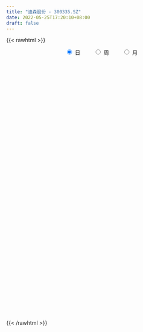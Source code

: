 ```yaml
---
title: "迪森股份 - 300335.SZ"
date: 2022-05-25T17:20:10+08:00
draft: false
---
```

{{< rawhtml >}}
    <div style="text-align: center">
        <label style="padding: 1rem;"><input style="margin-right: .5rem" type="radio" name="period" value="D" checked onclick="period_change(this)">日</label>
        <label style="padding: 1rem;"><input style="margin-right: .5rem" type="radio" name="period" value="W" onclick="period_change(this)">周</label>
        <label style="padding: 1rem;"><input style="margin-right: .5rem" type="radio" name="period" value="M" onclick="period_change(this)">月</label>
    </div>
    <div id="chart" style="height: 700px;"></div> 
    <script type="text/javascript">
        const D_v = [118406.15,82761.25,74969.27,72228.75,56785.59,80989.0,60492.0,68702.37,47210.5,51840.09,43186.0,43112.52,102088.38,103723.0,248245.45,157699.3,96000.0,84408.09,82779.01,65231.61,90161.91,108174.92,87350.0,93944.74,88320.32,65657.23,152221.45,88676.0,145534.4,126128.46,107548.0,75755.0,58205.25,72406.39,49410.0,93877.0,72105.0,73015.27,99575.51,212496.34,167375.42,115829.67,97955.6,96380.0,77016.72,77219.25,135636.47,101455.22,112079.23,95110.91,312556.57,204442.09,190698.55,140630.0,178148.0,162010.78,137155.42,110030.52,116407.0,94449.0,114071.47,157111.25,167218.66,135425.66,116303.75,112294.0,176361.0,202270.5,193655.01,132990.0,128547.0,277843.5,189332.55,129676.51,168519.0,152377.0,166434.0,245492.06,140298.28,326174.28,225207.51,162323.0,139620.0,353359.03,303605.0,162633.0,168571.06,257715.06,196788.8,193538.5,264432.02,374290.5,234501.29,217103.97,798331.55,918216.11,788243.99,608619.9300000001,555487.97,659654.4300000001,491414.54,349672.62,333394.87,257421.72,240024.34,202870.97,283684.5,319347.7,188457.79,224659.51,202205.51,209971.02,198198.37,142820.44,169635.64,131551.66,135474.0,191461.0,193985.06,145249.56,127375.79,128817.0,108349.6,142986.51,264445.26,158482.0,165706.0,133433.01,130280.42,94654.0,114904.0,145257.0,176235.0,104268.91,113412.14,211030.67,159046.0,142487.42,154896.0,114778.31,89049.85,80736.45,86776.0,78063.0,77495.0,169407.0,116178.0,314808.25,173364.0,128511.0,216188.9,142170.0,136465.0,243033.95,160809.55,99286.75,84920.0,105245.0,155925.5,128684.0,89214.33,149590.0,65608.75,126778.33,67975.0,72083.0,108253.0,60539.8,93999.84,67286.18,97633.0,46462.39,42363.91,64488.0,173841.0,79327.39,71015.0,67154.11,68220.25,48150.0,54290.0,153773.0,97723.11,77991.19,62459.09,84920.69,61694.0,62953.58,66390.11,62610.27,189064.08,118595.58,69307.73,79082.0,87099.0,101829.0,88922.2,87423.18,76019.0,105877.0,66914.0,66801.0,73059.4,89058.0,78347.0,59198.0,81090.0,61435.0,49819.0,69495.51,49220.76,41696.0,47938.25,45147.0,40559.0,47038.0,54344.0,73409.25,52089.0,45544.0,46009.0,48653.72,48418.0,38644.5,40417.0,32098.0,48025.0,34355.65,45100.0,34516.97,55951.0,51496.0,79261.0,56488.95,72836.1,48717.0,30665.0,51861.29,55616.45,62635.0,57714.97,41738.0,45837.0,26811.0,30902.0,35511.25,27278.25,27114.0,43324.0,31301.0]
const D_histogram = [0.0,-0.0105299145,-0.0115952332,-0.0085095286,-0.0097737506,-0.0019142779,0.0038277303,0.0029805723,0.0017552567,0.0009721831,-0.0013519616,-0.0008029149,0.0089547984,0.0127970727,0.0300531017,0.0312011895,0.025842403,0.0234046862,0.0172371846,0.0134831862,0.014598868,0.0186750113,0.0198832358,0.0121653062,0.0119930284,0.0120646791,0.0199160851,0.0194231819,0.028998036,0.0226171376,0.0173674338,0.0034897054,-0.0035891824,-0.0213436605,-0.0294937868,-0.0215569766,-0.0128385871,-0.0059726194,0.0000241502,0.0160107106,0.0233442587,0.0299220364,0.0298695058,0.021128665,0.011819449,0.0000623455,0.0071706139,0.0110362989,0.0139181491,0.0064279076,0.0183417057,0.0104805793,-0.0240649436,-0.0281594056,-0.0122507364,0.0070931746,0.0154346661,0.0240657203,0.0221601358,0.0207197198,0.0195991469,0.0276275903,0.0434593333,0.0472986386,0.0484176635,0.0361754751,0.0218616313,0.0292860246,0.0166943909,-0.0046299933,-0.0066869485,0.0098373839,0.007125151,-0.0004983051,-0.0146283108,-0.0314242599,-0.0304319546,-0.0520963354,-0.0516073525,-0.0313974903,-0.0170456053,-0.0058025329,0.0035540174,0.0310130219,0.0178922081,0.0099780871,-0.0095966897,0.0015821203,-0.0023762968,-0.0034841557,0.0125769163,0.0251268189,0.0156155337,-0.0110893301,0.0492190643,0.0746381912,0.1060428984,0.1093169695,0.0785840991,0.0790224266,0.0266812109,-0.0254257201,-0.075234501,-0.0978459536,-0.1128513102,-0.1245982031,-0.1161722089,-0.1399515291,-0.1415076824,-0.1478759838,-0.1387206242,-0.1519079333,-0.1582781891,-0.1475556045,-0.1499578808,-0.1339536078,-0.1056697762,-0.080503847,-0.0482170875,-0.0264514677,-0.0117228194,0.0042315766,0.0143646573,0.0292195904,0.0512941849,0.0651326471,0.0659150326,0.0685337009,0.0649898954,0.0569830411,0.0522122808,0.05342999,0.0556628374,0.0487153876,0.045201543,0.0534936432,0.0558653397,0.058103645,0.0415014553,0.0355641378,0.027607069,0.0168237298,0.0041576982,-0.0052048106,-0.0062504846,0.0062820307,0.015804796,0.0356694197,0.0360045967,0.0418684085,0.0495182909,0.0424575267,0.0219825454,0.0292227376,0.0227556375,0.0111751067,0.0039911199,-0.0007078751,0.0046949135,-0.0017335654,-0.0050258847,-0.0208465387,-0.027688436,-0.0265663214,-0.0217271449,-0.023696816,-0.036158644,-0.0359539477,-0.0436933194,-0.0399521667,-0.0520946608,-0.0555685075,-0.0615965534,-0.0745127206,-0.0947283721,-0.1137763196,-0.1072219931,-0.0898252784,-0.0637872928,-0.0405726391,-0.0253574855,-0.0152578956,-0.0094974799,-0.0099279816,-0.0033446321,0.0053828467,0.0137080934,0.0264189752,0.0309413224,0.0389581371,0.045465285,0.0518578163,0.0487907337,0.0513313055,0.0564982942,0.0648263671,0.0605115365,0.0528278879,0.0331042874,0.0240235398,0.0175675631,0.0136933115,-0.0037071193,-0.0356848316,-0.0450473421,-0.0460233782,-0.0332905765,-0.0195768823,-0.0078371884,0.001429512,0.0054662709,0.0091918147,0.0093151626,0.0052384967,0.0051128758,0.0093731554,0.0078414418,0.0180580812,0.0152781537,0.0089303728,-0.0018939691,-0.0009125001,0.0029520157,0.0045851969,0.0008946963,-0.0001975721,0.0074163328,0.0098602356,0.0018931512,-0.0032515325,-0.0293244453,-0.0594230255,-0.0654426727,-0.0814324599,-0.0681859869,-0.0524700243,-0.0435686199,-0.0252658873,-0.0096305772,-0.0002938946,0.011626099,0.0238757211,0.035635385,0.0406466816,0.0461783029,0.052279004,0.0538301934,0.0574312444,0.0473193757,0.0475418677]
const D_fast = [0.0,-0.0131623932,-0.0171265201,-0.0161681976,-0.0198758573,-0.0124949541,-0.0057960133,-0.0058980283,-0.0066845297,-0.0072245575,-0.0098866926,-0.0095383746,0.0024580383,0.0094995808,0.0342688852,0.0432172703,0.0443190847,0.0477325394,0.0458743339,0.0454911321,0.0502565309,0.059001427,0.0651804604,0.0605038574,0.0633298368,0.0664176572,0.0792480845,0.0836109767,0.1004353399,0.0997087259,0.0988008805,0.0857955785,0.0778193951,0.0547290019,0.0392054288,0.0417529949,0.0472617376,0.0526345504,0.0586373576,0.0786265957,0.0917962084,0.1058544952,0.1132693411,0.1098106665,0.1034563128,0.0917147956,0.1006157176,0.1072404773,0.1136018648,0.1077186001,0.1242178247,0.118976843,0.0784150843,0.0672807709,0.080126756,0.1012439607,0.1134441187,0.1280916029,0.1317260524,0.1354655663,0.1392447802,0.1541801212,0.1808766975,0.1965406625,0.2097641032,0.2065657836,0.1977173476,0.212463247,0.204045211,0.1815633285,0.1778346363,0.1968183145,0.1958873694,0.188139337,0.1703522536,0.1457002395,0.1390845563,0.1043960915,0.0919832363,0.104343726,0.1144342096,0.1242266489,0.1344717035,0.1696839634,0.1610362016,0.1556166025,0.1336426533,0.1452169933,0.140664502,0.1386856042,0.1578909053,0.1767225126,0.1711151108,0.1416379145,0.214251075,0.2583297497,0.3162451815,0.3468484949,0.3357616494,0.3559555835,0.3102846705,0.2518213094,0.1832039033,0.1361309623,0.0929127782,0.0500163345,0.0293992765,-0.0293679259,-0.0663009999,-0.1096382972,-0.1351630937,-0.1863273861,-0.2322671892,-0.2584335057,-0.2983252522,-0.3158093812,-0.3139429936,-0.3089030262,-0.2886705386,-0.2735177857,-0.2617198422,-0.2447075521,-0.2309833071,-0.2088234763,-0.1739253357,-0.1438037117,-0.1265425679,-0.1067904745,-0.0940868062,-0.0878479001,-0.0795655903,-0.0649903835,-0.0488418268,-0.0436104297,-0.0358238886,-0.0141583776,0.0021796539,0.0189438705,0.0127170445,0.0156707615,0.0146154599,0.0080380532,-0.0035885539,-0.0142522653,-0.0168605605,-0.0027575375,0.0107164269,0.0394984055,0.0488347316,0.0651656455,0.0851951006,0.0887487181,0.0737693732,0.0883152498,0.087537059,0.0787503049,0.0725640981,0.0676881343,0.0742646512,0.067402781,0.0628539906,0.0418217019,0.0280576956,0.0225382298,0.02194562,0.0140517449,-0.007449744,-0.0162335346,-0.0348962362,-0.0411431251,-0.0663092845,-0.083675258,-0.1051024423,-0.1366467896,-0.1805445342,-0.2280365616,-0.2482877334,-0.2533473382,-0.2432561758,-0.2301846819,-0.2213088996,-0.2150237836,-0.211637738,-0.2145502351,-0.2088030435,-0.1987298531,-0.186977583,-0.1676619574,-0.1554042797,-0.1376479307,-0.1197744615,-0.1004174761,-0.0912868753,-0.0759134772,-0.0566219148,-0.0320872502,-0.0212741966,-0.0157508732,-0.027198402,-0.0302732646,-0.0323373505,-0.0327882743,-0.0511154849,-0.0920144051,-0.1126387511,-0.1251206318,-0.1207104742,-0.1118910005,-0.1021106038,-0.0924865254,-0.0870831987,-0.0810597012,-0.0786075627,-0.0813746045,-0.0802220063,-0.073618438,-0.0731897911,-0.0584586314,-0.0574190204,-0.0615342082,-0.0728320423,-0.0720786983,-0.0674761786,-0.0646966982,-0.0681635246,-0.0693051861,-0.059837198,-0.0549282364,-0.062422033,-0.0683795997,-0.1017836238,-0.1467379604,-0.1691182758,-0.2054661779,-0.2092662018,-0.2066677452,-0.2086584958,-0.196672235,-0.1834445692,-0.1741813602,-0.1593548419,-0.1411362895,-0.1204677794,-0.1052948124,-0.0882186153,-0.0690481633,-0.0540394255,-0.0360805634,-0.0343625882,-0.0222546293]
const D_slow = [0.0,-0.0026324786,-0.0055312869,-0.0076586691,-0.0101021067,-0.0105806762,-0.0096237436,-0.0088786005,-0.0084397864,-0.0081967406,-0.008534731,-0.0087354597,-0.0064967601,-0.0032974919,0.0042157835,0.0120160809,0.0184766816,0.0243278532,0.0286371493,0.0320079459,0.0356576629,0.0403264157,0.0452972247,0.0483385512,0.0513368083,0.0543529781,0.0593319994,0.0641877949,0.0714373039,0.0770915883,0.0814334467,0.0823058731,0.0814085775,0.0760726623,0.0686992156,0.0633099715,0.0601003247,0.0586071699,0.0586132074,0.0626158851,0.0684519497,0.0759324588,0.0833998353,0.0886820015,0.0916368638,0.0916524502,0.0934451036,0.0962041784,0.0996837156,0.1012906925,0.105876119,0.1084962638,0.1024800279,0.0954401765,0.0923774924,0.094150786,0.0980094526,0.1040258826,0.1095659166,0.1147458465,0.1196456333,0.1265525308,0.1374173642,0.1492420238,0.1613464397,0.1703903085,0.1758557163,0.1831772225,0.1873508202,0.1861933218,0.1845215847,0.1869809307,0.1887622184,0.1886376422,0.1849805644,0.1771244995,0.1695165108,0.156492427,0.1435905888,0.1357412163,0.1314798149,0.1300291817,0.1309176861,0.1386709416,0.1431439936,0.1456385153,0.1432393429,0.143634873,0.1430407988,0.1421697599,0.145313989,0.1515956937,0.1554995771,0.1527272446,0.1650320107,0.1836915585,0.2102022831,0.2375315254,0.2571775502,0.2769331569,0.2836034596,0.2772470296,0.2584384043,0.2339769159,0.2057640884,0.1746145376,0.1455714854,0.1105836031,0.0752066825,0.0382376866,0.0035575305,-0.0344194528,-0.0739890001,-0.1108779012,-0.1483673714,-0.1818557734,-0.2082732174,-0.2283991792,-0.240453451,-0.247066318,-0.2499970228,-0.2489391287,-0.2453479644,-0.2380430667,-0.2252195205,-0.2089363588,-0.1924576006,-0.1753241754,-0.1590767015,-0.1448309413,-0.1317778711,-0.1184203735,-0.1045046642,-0.0923258173,-0.0810254316,-0.0676520208,-0.0536856858,-0.0391597746,-0.0287844108,-0.0198933763,-0.012991609,-0.0087856766,-0.0077462521,-0.0090474547,-0.0106100759,-0.0090395682,-0.0050883692,0.0038289858,0.0128301349,0.023297237,0.0356768098,0.0462911914,0.0517868278,0.0590925122,0.0647814216,0.0675751982,0.0685729782,0.0683960094,0.0695697378,0.0691363464,0.0678798753,0.0626682406,0.0557461316,0.0491045512,0.043672765,0.037748561,0.0287089,0.0197204131,0.0087970832,-0.0011909585,-0.0142146237,-0.0281067506,-0.0435058889,-0.062134069,-0.0858161621,-0.114260242,-0.1410657403,-0.1635220598,-0.179468883,-0.1896120428,-0.1959514142,-0.1997658881,-0.202140258,-0.2046222534,-0.2054584115,-0.2041126998,-0.2006856764,-0.1940809326,-0.186345602,-0.1766060678,-0.1652397465,-0.1522752924,-0.140077609,-0.1272447826,-0.1131202091,-0.0969136173,-0.0817857332,-0.0685787612,-0.0603026893,-0.0542968044,-0.0499049136,-0.0464815858,-0.0474083656,-0.0563295735,-0.067591409,-0.0790972536,-0.0874198977,-0.0923141182,-0.0942734154,-0.0939160374,-0.0925494696,-0.090251516,-0.0879227253,-0.0866131011,-0.0853348822,-0.0829915933,-0.0810312329,-0.0765167126,-0.0726971741,-0.0704645809,-0.0709380732,-0.0711661982,-0.0704281943,-0.0692818951,-0.069058221,-0.069107614,-0.0672535308,-0.0647884719,-0.0643151841,-0.0651280673,-0.0724591786,-0.0873149349,-0.1036756031,-0.1240337181,-0.1410802148,-0.1541977209,-0.1650898759,-0.1714063477,-0.173813992,-0.1738874656,-0.1709809409,-0.1650120106,-0.1561031644,-0.145941494,-0.1343969182,-0.1213271672,-0.1078696189,-0.0935118078,-0.0816819639,-0.069796497]
const D_data = [['2021-05-14', 4.6193, 4.7455, 4.6096, 4.7746],['2021-05-17', 4.7164, 4.5805, 4.5708, 4.7261],['2021-05-18', 4.5611, 4.6582, 4.4641, 4.7067],['2021-05-19', 4.6096, 4.7067, 4.5999, 4.7358],['2021-05-20', 4.7067, 4.6485, 4.6096, 4.7067],['2021-05-21', 4.6582, 4.7746, 4.6193, 4.7843],['2021-05-24', 4.7455, 4.7843, 4.7261, 4.8328],['2021-05-25', 4.7746, 4.7164, 4.6193, 4.7746],['2021-05-26', 4.697, 4.7067, 4.6873, 4.7649],['2021-05-27', 4.7067, 4.7067, 4.697, 4.7746],['2021-05-28', 4.7358, 4.6776, 4.6485, 4.7455],['2021-05-31', 4.697, 4.7067, 4.6388, 4.7261],['2021-06-01', 4.7067, 4.8523, 4.6873, 4.9008],['2021-06-02', 4.8911, 4.8231, 4.8037, 4.9493],['2021-06-03', 4.8037, 5.0658, 4.8037, 5.3472],['2021-06-04', 4.9881, 4.9396, 4.9008, 5.124],['2021-06-07', 4.9687, 4.8717, 4.8523, 4.9784],['2021-06-08', 4.9, 4.91, 4.82, 4.93],['2021-06-09', 4.9, 4.86, 4.84, 4.94],['2021-06-10', 4.86, 4.88, 4.83, 4.9],['2021-06-11', 4.89, 4.95, 4.85, 4.99],['2021-06-15', 4.91, 5.02, 4.88, 5.05],['2021-06-16', 4.99, 5.02, 4.92, 5.06],['2021-06-17', 5.0, 4.91, 4.86, 5.04],['2021-06-18', 4.88, 5.0, 4.83, 5.03],['2021-06-21', 4.96, 5.02, 4.96, 5.04],['2021-06-22', 5.02, 5.16, 4.96, 5.2],['2021-06-23', 5.16, 5.1, 5.08, 5.2],['2021-06-24', 5.16, 5.28, 5.09, 5.28],['2021-06-25', 5.23, 5.12, 5.08, 5.25],['2021-06-28', 5.1, 5.13, 5.04, 5.26],['2021-06-29', 5.12, 4.99, 4.99, 5.13],['2021-06-30', 4.97, 5.03, 4.94, 5.03],['2021-07-01', 5.02, 4.83, 4.81, 5.05],['2021-07-02', 4.82, 4.87, 4.8, 4.91],['2021-07-05', 4.89, 5.06, 4.86, 5.07],['2021-07-06', 5.04, 5.11, 5.02, 5.16],['2021-07-07', 5.1, 5.13, 5.07, 5.15],['2021-07-08', 5.14, 5.16, 5.07, 5.2],['2021-07-09', 5.16, 5.36, 5.11, 5.41],['2021-07-12', 5.38, 5.34, 5.28, 5.4],['2021-07-13', 5.39, 5.4, 5.25, 5.43],['2021-07-14', 5.41, 5.37, 5.33, 5.47],['2021-07-15', 5.31, 5.27, 5.23, 5.39],['2021-07-16', 5.3, 5.24, 5.23, 5.35],['2021-07-19', 5.25, 5.17, 5.12, 5.26],['2021-07-20', 5.18, 5.41, 5.1, 5.43],['2021-07-21', 5.4, 5.42, 5.34, 5.45],['2021-07-22', 5.42, 5.45, 5.34, 5.55],['2021-07-23', 5.45, 5.33, 5.31, 5.51],['2021-07-26', 5.28, 5.61, 5.25, 5.8],['2021-07-27', 5.56, 5.4, 5.39, 5.7],['2021-07-28', 5.4, 4.96, 4.93, 5.41],['2021-07-29', 4.96, 5.23, 4.96, 5.25],['2021-07-30', 5.26, 5.51, 5.19, 5.58],['2021-08-02', 5.52, 5.66, 5.45, 5.7],['2021-08-03', 5.6, 5.62, 5.57, 5.76],['2021-08-04', 5.61, 5.7, 5.61, 5.77],['2021-08-05', 5.73, 5.62, 5.53, 5.73],['2021-08-06', 5.6, 5.65, 5.55, 5.75],['2021-08-09', 5.71, 5.68, 5.61, 5.85],['2021-08-10', 5.66, 5.85, 5.58, 5.93],['2021-08-11', 5.87, 6.06, 5.82, 6.08],['2021-08-12', 6.04, 6.02, 5.99, 6.14],['2021-08-13', 6.0, 6.06, 5.93, 6.11],['2021-08-16', 6.07, 5.92, 5.87, 6.1],['2021-08-17', 6.0, 5.87, 5.81, 6.2],['2021-08-18', 5.85, 6.17, 5.85, 6.28],['2021-08-19', 6.23, 5.95, 5.87, 6.32],['2021-08-20', 5.94, 5.78, 5.66, 5.94],['2021-08-23', 5.79, 5.98, 5.79, 6.03],['2021-08-24', 6.09, 6.28, 6.02, 6.62],['2021-08-25', 6.3, 6.11, 6.06, 6.32],['2021-08-26', 6.19, 6.05, 6.02, 6.21],['2021-08-27', 6.09, 5.93, 5.88, 6.23],['2021-08-30', 5.95, 5.82, 5.78, 6.19],['2021-08-31', 5.83, 6.0, 5.82, 6.04],['2021-09-01', 6.0, 5.65, 5.57, 6.14],['2021-09-02', 5.73, 5.85, 5.61, 5.85],['2021-09-03', 5.87, 6.14, 5.87, 6.46],['2021-09-06', 6.25, 6.16, 5.98, 6.34],['2021-09-07', 6.16, 6.2, 6.08, 6.25],['2021-09-08', 6.12, 6.25, 6.1, 6.28],['2021-09-09', 6.34, 6.61, 6.22, 6.67],['2021-09-10', 6.47, 6.18, 6.13, 6.53],['2021-09-13', 6.33, 6.22, 6.12, 6.35],['2021-09-14', 6.27, 6.02, 5.98, 6.29],['2021-09-15', 6.06, 6.4, 6.01, 6.41],['2021-09-16', 6.37, 6.25, 6.23, 6.54],['2021-09-17', 6.25, 6.29, 6.11, 6.44],['2021-09-22', 6.19, 6.57, 6.16, 6.57],['2021-09-23', 6.59, 6.64, 6.35, 6.79],['2021-09-24', 6.57, 6.41, 6.35, 6.6],['2021-09-27', 6.38, 6.12, 5.9, 6.63],['2021-09-28', 6.27, 7.34, 6.12, 7.34],['2021-09-29', 7.0, 7.21, 6.85, 7.58],['2021-09-30', 7.3, 7.54, 7.08, 7.74],['2021-10-08', 7.59, 7.4, 7.17, 7.94],['2021-10-11', 7.16, 7.01, 6.6, 7.22],['2021-10-12', 6.77, 7.42, 6.71, 7.71],['2021-10-13', 7.21, 6.7, 6.68, 7.27],['2021-10-14', 6.7, 6.46, 6.21, 6.7],['2021-10-15', 6.4, 6.21, 6.11, 6.45],['2021-10-18', 6.16, 6.32, 6.11, 6.38],['2021-10-19', 6.29, 6.26, 6.14, 6.34],['2021-10-20', 6.2, 6.16, 6.03, 6.26],['2021-10-21', 6.18, 6.33, 6.06, 6.4],['2021-10-22', 6.3, 5.8, 5.79, 6.3],['2021-10-25', 5.9, 5.91, 5.72, 6.05],['2021-10-26', 5.91, 5.72, 5.67, 5.98],['2021-10-27', 5.69, 5.81, 5.55, 5.84],['2021-10-28', 5.72, 5.4, 5.35, 5.72],['2021-10-29', 5.27, 5.3, 5.1, 5.38],['2021-11-01', 5.26, 5.39, 5.18, 5.43],['2021-11-02', 5.36, 5.11, 5.05, 5.39],['2021-11-03', 5.11, 5.24, 5.1, 5.25],['2021-11-04', 5.24, 5.39, 5.21, 5.4],['2021-11-05', 5.39, 5.39, 5.21, 5.48],['2021-11-08', 5.4, 5.55, 5.33, 5.59],['2021-11-09', 5.6, 5.5, 5.46, 5.62],['2021-11-10', 5.45, 5.46, 5.36, 5.48],['2021-11-11', 5.51, 5.52, 5.43, 5.58],['2021-11-12', 5.52, 5.49, 5.4, 5.52],['2021-11-15', 5.48, 5.6, 5.45, 5.6],['2021-11-16', 5.6, 5.79, 5.55, 5.88],['2021-11-17', 5.75, 5.8, 5.7, 5.87],['2021-11-18', 5.8, 5.7, 5.67, 5.9],['2021-11-19', 5.66, 5.76, 5.57, 5.8],['2021-11-22', 5.77, 5.71, 5.63, 5.84],['2021-11-23', 5.68, 5.65, 5.63, 5.72],['2021-11-24', 5.67, 5.68, 5.58, 5.73],['2021-11-25', 5.67, 5.77, 5.64, 5.82],['2021-11-26', 5.75, 5.82, 5.63, 5.9],['2021-11-29', 5.71, 5.72, 5.62, 5.76],['2021-11-30', 5.73, 5.76, 5.71, 5.87],['2021-12-01', 5.78, 5.95, 5.75, 6.0],['2021-12-02', 5.97, 5.94, 5.85, 6.0],['2021-12-03', 5.9, 5.99, 5.86, 6.03],['2021-12-06', 6.03, 5.75, 5.74, 6.03],['2021-12-07', 5.76, 5.85, 5.61, 5.86],['2021-12-08', 5.85, 5.81, 5.77, 5.87],['2021-12-09', 5.78, 5.74, 5.72, 5.82],['2021-12-10', 5.72, 5.66, 5.64, 5.77],['2021-12-13', 5.67, 5.64, 5.61, 5.72],['2021-12-14', 5.61, 5.71, 5.58, 5.72],['2021-12-15', 5.71, 5.91, 5.67, 5.94],['2021-12-16', 5.91, 5.94, 5.85, 5.95],['2021-12-17', 5.97, 6.17, 5.87, 6.33],['2021-12-20', 6.13, 6.01, 5.98, 6.18],['2021-12-21', 6.03, 6.13, 6.0, 6.15],['2021-12-22', 6.19, 6.23, 6.11, 6.31],['2021-12-23', 6.19, 6.09, 6.07, 6.21],['2021-12-24', 6.14, 5.88, 5.88, 6.14],['2021-12-27', 5.88, 6.22, 5.88, 6.29],['2021-12-28', 6.21, 6.08, 6.02, 6.22],['2021-12-29', 6.04, 5.99, 5.92, 6.08],['2021-12-30', 6.02, 6.01, 5.97, 6.08],['2021-12-31', 6.03, 6.02, 6.01, 6.16],['2022-01-04', 6.03, 6.16, 5.96, 6.18],['2022-01-05', 6.18, 6.02, 5.94, 6.19],['2022-01-06', 6.0, 6.04, 5.95, 6.12],['2022-01-07', 6.05, 5.83, 5.82, 6.09],['2022-01-10', 5.81, 5.87, 5.74, 5.9],['2022-01-11', 5.93, 5.94, 5.88, 6.17],['2022-01-12', 6.02, 5.99, 5.92, 6.07],['2022-01-13', 6.0, 5.9, 5.9, 6.01],['2022-01-14', 5.9, 5.71, 5.71, 5.92],['2022-01-17', 5.73, 5.81, 5.7, 5.82],['2022-01-18', 5.83, 5.66, 5.62, 5.86],['2022-01-19', 5.63, 5.76, 5.63, 5.76],['2022-01-20', 5.79, 5.5, 5.49, 5.8],['2022-01-21', 5.53, 5.52, 5.46, 5.58],['2022-01-24', 5.53, 5.41, 5.41, 5.54],['2022-01-25', 5.44, 5.21, 5.2, 5.5],['2022-01-26', 4.86, 4.95, 4.81, 5.01],['2022-01-27', 4.94, 4.76, 4.76, 4.94],['2022-01-28', 4.83, 4.94, 4.8, 5.03],['2022-02-07', 5.05, 5.04, 4.96, 5.13],['2022-02-08', 5.04, 5.18, 5.03, 5.21],['2022-02-09', 5.2, 5.21, 5.13, 5.23],['2022-02-10', 5.2, 5.16, 5.13, 5.23],['2022-02-11', 5.15, 5.12, 5.05, 5.32],['2022-02-14', 5.06, 5.07, 5.0, 5.15],['2022-02-15', 5.05, 4.97, 4.93, 5.09],['2022-02-16', 5.0, 5.04, 4.98, 5.09],['2022-02-17', 5.06, 5.08, 5.03, 5.19],['2022-02-18', 5.06, 5.1, 4.99, 5.12],['2022-02-21', 5.11, 5.2, 5.07, 5.22],['2022-02-22', 5.23, 5.14, 5.13, 5.27],['2022-02-23', 5.17, 5.22, 5.14, 5.27],['2022-02-24', 5.23, 5.25, 5.16, 5.39],['2022-02-25', 5.28, 5.3, 5.19, 5.35],['2022-02-28', 5.31, 5.21, 5.17, 5.33],['2022-03-01', 5.2, 5.3, 5.18, 5.36],['2022-03-02', 5.35, 5.38, 5.32, 5.42],['2022-03-03', 5.39, 5.49, 5.36, 5.52],['2022-03-04', 5.43, 5.38, 5.35, 5.47],['2022-03-07', 5.37, 5.34, 5.31, 5.47],['2022-03-08', 5.38, 5.14, 5.14, 5.38],['2022-03-09', 5.24, 5.21, 4.98, 5.4],['2022-03-10', 5.25, 5.21, 5.17, 5.32],['2022-03-11', 5.15, 5.22, 5.04, 5.24],['2022-03-14', 5.25, 4.99, 4.97, 5.25],['2022-03-15', 4.98, 4.65, 4.65, 5.01],['2022-03-16', 4.74, 4.78, 4.57, 4.83],['2022-03-17', 4.81, 4.81, 4.78, 4.91],['2022-03-18', 4.81, 4.97, 4.77, 5.02],['2022-03-21', 4.97, 5.02, 4.91, 5.02],['2022-03-22', 4.99, 5.04, 4.95, 5.07],['2022-03-23', 5.12, 5.05, 5.02, 5.18],['2022-03-24', 5.02, 5.01, 4.99, 5.11],['2022-03-25', 5.01, 5.02, 4.98, 5.07],['2022-03-28', 4.98, 4.98, 4.91, 5.09],['2022-03-29', 5.0, 4.91, 4.89, 5.07],['2022-03-30', 4.89, 4.94, 4.89, 4.98],['2022-03-31', 4.91, 5.0, 4.9, 5.03],['2022-04-01', 4.97, 4.93, 4.9, 5.04],['2022-04-06', 4.94, 5.1, 4.89, 5.12],['2022-04-07', 5.13, 4.96, 4.95, 5.13],['2022-04-08', 4.98, 4.89, 4.79, 5.04],['2022-04-11', 4.96, 4.78, 4.73, 4.96],['2022-04-12', 4.8, 4.89, 4.7, 4.89],['2022-04-13', 4.85, 4.93, 4.81, 5.0],['2022-04-14', 4.97, 4.91, 4.87, 4.97],['2022-04-15', 4.94, 4.83, 4.8, 4.95],['2022-04-18', 4.78, 4.84, 4.7, 4.86],['2022-04-19', 4.82, 4.96, 4.79, 4.98],['2022-04-20', 4.95, 4.92, 4.88, 5.01],['2022-04-21', 4.92, 4.77, 4.73, 4.92],['2022-04-22', 4.77, 4.76, 4.68, 4.83],['2022-04-25', 4.65, 4.39, 4.37, 4.71],['2022-04-26', 4.48, 4.14, 4.14, 4.48],['2022-04-27', 4.05, 4.28, 3.93, 4.38],['2022-04-28', 4.2, 4.02, 3.96, 4.25],['2022-04-29', 4.07, 4.3, 4.06, 4.36],['2022-05-05', 4.34, 4.34, 4.22, 4.44],['2022-05-06', 4.28, 4.26, 4.21, 4.3],['2022-05-09', 4.24, 4.4, 4.24, 4.43],['2022-05-10', 4.39, 4.42, 4.34, 4.45],['2022-05-11', 4.38, 4.38, 4.37, 4.48],['2022-05-12', 4.38, 4.45, 4.36, 4.58],['2022-05-13', 4.46, 4.51, 4.43, 4.52],['2022-05-16', 4.52, 4.57, 4.48, 4.6],['2022-05-17', 4.57, 4.54, 4.51, 4.62],['2022-05-18', 4.49, 4.59, 4.49, 4.63],['2022-05-19', 4.54, 4.65, 4.51, 4.66],['2022-05-20', 4.68, 4.64, 4.62, 4.7],['2022-05-23', 4.7, 4.71, 4.64, 4.72],['2022-05-24', 4.71, 4.55, 4.54, 4.75],['2022-05-25', 4.56, 4.68, 4.51, 4.71]]
const W_v = [163470.23,171031.62,161535.8,207755.88,341354.86,275751.5,239559.56,405871.61,259473.34,378645.1,307888.55,149540.46,465212.38,518118.1,357213.66,397016.86,443829.51,357385.83,390637.52,253657.62,617520.23,584983.4300000001,350293.14,366624.05,278266.99,309328.67,291827.97,256882.34,484643.3799999999,283001.73,146182.87,88041.06,385985.4,271039.48,266010.97,314909.63,362510.05,192128.9,176737.44,246174.89,326472.0,181019.45,279151.74,320744.0599999999,487970.27,285216.07,196694.68,190231.89,222186.95,218518.76,308483.61,325698.52,582508.73,424410.96,317871.7,297458.67,304692.82,326877.84,262454.33,410225.66,305060.35,594256.97,329013.39,836959.26,642999.47,436596.67,430206.71,396989.47,675190.2,593130.89,633948.49,577934.66,600323.85,379472.86,335293.88,113509.0,289590.45,263166.85,193569.11,339525.08,313340.11,470003.39,776673.96,1162131.78,776573.65,961833.79,467923.21,930433.1300000001,1048047.22,792348.8,427877.05,122295.0,329704.92,246540.49,214609.83,193912.44,154164.74,193981.33,348908.95,368432.48,625718.26,300336.48,198777.54,136532.13,129820.0,154481.91,92084.13,182636.88,167013.11,223509.25,146499.39,182286.76,175286.2,29381.0,95838.58,578251.72,174450.1,180158.26,130404.66,103354.5,76871.51,95234.59,112662.51,105785.5,618429.79,293538.81,209093.36,306582.04,252206.41,130352.21,280141.58,278252.91,300655.81,428132.82,380677.41,393172.45,254075.11,238874.85,172061.65,261730.21,141985.17,122291.9,114038.8,61162.66,84391.1,90532.81,118925.22,128418.82,97552.4,169831.93,71498.39,197525.05,315197.89,278655.71,225660.02,192978.34,278778.68,276666.78,311075.35,1039012.33,1193668.3200000001,2037239.4399999999,1218637.25,670616.0600000001,232986.5,103492.4,2392888.5300000003,3796204.7100000004,2261005.3199999998,1409636.7199999997,1374779.9500000002,1670978.9199999999,1474655.8599999999,1027393.74,767318.67,876470.12,1365616.73,1204978.02,867579.9099999999,579068.6,472402.9,404679.77,358795.88,197620.73,172055.91,583523.1799999999,1179088.4099999999,1150624.78,1007870.1799999999,1286081.29,836210.02,385191.12,352617.99,322764.3,268074.06,109746.64,355893.65,367733.86,271430.96,654868.6499999999,418580.62,377789.98,578217.5399999999,363324.64,551069.12,554557.41,521501.08,1026475.21,620052.72,690130.79,817570.51,893918.5600000001,1030775.6200000001,1184114.54,979246.4199999999,873223.8100000001,2721895.6200000001,608619.9300000001,2389624.4300000002,1303349.23,1023492.2000000001,770942.74,703777.0099999999,865052.78,661330.4199999999,730245.14,526236.6100000001,755951.25,796698.9,693295.25,523413.83,440698.08,365921.21,431035.3,391587.36,384788.08,499613.62,426239.93,403034.18,380752.4,271666.27,235026.25,171042.25,222142.22,194095.62,316033.05,79382.0,269565.71,166339.5,101739.0]
const W_histogram = [0.0,-0.0661150997,-0.0838165015,-0.0407363291,-0.0077119395,0.0230396539,0.065080261,0.1463314995,0.156734678,0.1770249806,0.1548967241,0.1242382099,0.1861387537,0.2667421801,0.2651262828,0.2574443463,0.3458168359,0.2728039878,0.0857488004,-0.0068031912,-0.2042762587,-0.3095180764,-0.3363569913,-0.3693742531,-0.3703401738,-0.405518117,-0.4455737704,-0.4165780655,-0.4403121603,-0.4850716649,-0.4855167476,-0.4375155178,-0.3330670557,-0.1893330293,-0.1309848021,-0.158232744,-0.1039691443,-0.0529602903,-0.0289702362,-0.0604718537,-0.1261204814,-0.121476662,-0.1227617502,-0.072800641,-0.0408889916,-0.0792740498,-0.0987532714,-0.0941087768,-0.1706738382,-0.1951193729,-0.2275206077,-0.1919110587,-0.2247544851,-0.2095049541,-0.2462286904,-0.2399451876,-0.2401391426,-0.2177341251,-0.1974972303,-0.1571937488,-0.1048995551,-0.0214906514,0.0335860155,0.0650435041,0.0160883664,0.0074322773,0.0430426181,0.075421934,0.1451011289,0.1610789998,0.1897628899,0.2325921084,0.256572099,0.2494864495,0.2134595635,0.2001342587,0.1978021905,0.1892683571,0.1768697358,0.1483641787,0.1567531089,0.1816687296,0.2378461438,0.2654648493,0.2847263127,0.3034791002,0.2929690294,0.3341938339,0.3457569322,0.3216672045,0.2519758116,0.1875221811,0.1066858635,0.035817205,-0.0182143749,-0.0321941318,-0.0580057296,-0.0471816208,-0.0030632751,0.0104523503,0.0316364433,0.0156776487,0.0024217155,-0.0060575756,-0.0230696124,-0.0450916974,-0.0474072606,-0.0347485589,-0.0312724869,-0.0060872418,0.0206069473,0.032416091,0.0216114138,0.0115344756,0.0174063995,0.0203360476,0.031413288,0.0307608376,0.0245201946,0.0066562163,0.0010055669,0.0051099599,0.0126958929,0.0190443355,0.0440244173,0.0510971131,0.0614429709,0.0683652886,0.0636311913,0.0409026527,-0.0033976639,-0.0337062631,-0.0284097881,-0.0441631449,-0.021231632,-0.0213662251,-0.0287102023,-0.0251380745,-0.0316379512,-0.0320465827,-0.0321358124,-0.0361461279,-0.0405282159,-0.0352230589,-0.0282431512,-0.0289070914,-0.0144778818,0.0026891564,0.0122805179,0.0250614111,0.0323751802,0.0525380638,0.0739937613,0.0801096275,0.0829169395,0.0938442799,0.0917287365,0.0980666078,0.1041949096,0.1238708412,0.1903615441,0.1726621943,0.1745679918,0.1405731948,0.1090742239,0.0985005047,0.2735394108,0.28200336,0.2147011842,0.1630269616,0.1067587045,0.1172046392,0.028067079,-0.0259857273,-0.0885957814,-0.0961088922,-0.0969572283,-0.1305301639,-0.1912232298,-0.2349519016,-0.2491185911,-0.2713151437,-0.2936611584,-0.2938257088,-0.255260429,-0.2062405343,-0.1354282701,-0.0754138458,-0.0301001026,0.0080259407,0.0030943375,0.0017718049,0.0058718157,-0.0066731254,-0.0184480495,-0.0179384699,0.0001958543,0.0154199093,0.0199392414,0.0403772455,0.0535728187,0.063942319,0.0763184042,0.0655169223,0.087830167,0.0906004258,0.0941715109,0.1035862901,0.1133814445,0.1398738825,0.1310900882,0.1277991105,0.1316612221,0.1286552079,0.1256759708,0.1232214294,0.1853994221,0.203357366,0.1251856155,0.0403519814,-0.0500456328,-0.101425364,-0.1247866861,-0.118228556,-0.1063935237,-0.0846090077,-0.0894463194,-0.0569053931,-0.0535667928,-0.0411429745,-0.0446420506,-0.0533688764,-0.0692604777,-0.1135407878,-0.1245331366,-0.1265646957,-0.1085449551,-0.0863127966,-0.0777253377,-0.0837067189,-0.0791699293,-0.0770324086,-0.0731443,-0.0694724204,-0.0666083899,-0.0891379158,-0.0993960136,-0.0826912056,-0.0574319138,-0.0337476619]
const W_fast = [0.0,-0.0826438746,-0.1212994018,-0.0884033116,-0.057306907,-0.0207954001,0.0375152722,0.1553493856,0.2049362336,0.2694827814,0.2860787059,0.2864797441,0.3949149764,0.5422039479,0.6068696212,0.6635487714,0.8383754699,0.8335636187,0.6679456314,0.5736928421,0.3251507098,0.142529373,0.0316012103,-0.0937596147,-0.1873105789,-0.3238680513,-0.4753171474,-0.5504659589,-0.6842780937,-0.8503055145,-0.9721297842,-1.0335074338,-1.0123257356,-0.9159249665,-0.8903229398,-0.9571290677,-0.928857754,-0.8910889726,-0.8743414776,-0.9209610586,-1.0181398066,-1.0438651527,-1.0758406785,-1.0440797294,-1.022390328,-1.0805938986,-1.124761438,-1.1436441377,-1.2628776587,-1.3361030365,-1.4253844233,-1.4377526389,-1.5267846866,-1.5639113942,-1.6621923031,-1.7158950971,-1.7761238378,-1.8081523516,-1.8372897644,-1.8362847201,-1.8102154151,-1.7321791743,-1.6687060035,-1.620987639,-1.6659206851,-1.6727187048,-1.6263477094,-1.5751129101,-1.469158433,-1.4129108121,-1.3367861996,-1.2358089539,-1.1476859386,-1.0923999757,-1.0750619708,-1.038353711,-0.9912352315,-0.9524519757,-0.920633163,-0.9120476754,-0.864470468,-0.7941376649,-0.6784987147,-0.5845137969,-0.4940707553,-0.3994481927,-0.3367160062,-0.2119427432,-0.1139404118,-0.0576133384,-0.0643107785,-0.0818838637,-0.1360487154,-0.1979630726,-0.2565482462,-0.2785765361,-0.3188895663,-0.3198608626,-0.2765083357,-0.2603796228,-0.2312864189,-0.2433258014,-0.2559763057,-0.2659699907,-0.2887494306,-0.3220444399,-0.3362118182,-0.3322402563,-0.336582306,-0.3129188714,-0.2810729455,-0.261159779,-0.2665616027,-0.2737549221,-0.2635313983,-0.2555177384,-0.2365871759,-0.2295494169,-0.2296600113,-0.2458599355,-0.2512591931,-0.2458773101,-0.2351174039,-0.2240078774,-0.1880216914,-0.1681747172,-0.1424681167,-0.1184544769,-0.1072807764,-0.1197836518,-0.1649333843,-0.2036685493,-0.2054745213,-0.2322686644,-0.2146450595,-0.2201212089,-0.2346427366,-0.2373551274,-0.251764492,-0.2601847692,-0.2683079519,-0.2813547994,-0.2958689414,-0.2993695491,-0.2994504291,-0.3073411423,-0.2965314031,-0.2786920757,-0.2660305848,-0.2469843388,-0.2315767747,-0.1982793752,-0.1583252374,-0.1321819643,-0.1086454174,-0.074257007,-0.0534403663,-0.022585843,0.0095911862,0.0602348281,0.174315917,0.1997821158,0.2453299113,0.246478413,0.242247998,0.256299405,0.4997231638,0.5786879529,0.5650610732,0.5541435911,0.52456501,0.5643121045,0.4821913142,0.4216420759,0.3368830765,0.3053427427,0.2802550995,0.2140496229,0.1055507495,0.0030841023,-0.073362235,-0.1633875735,-0.2591488778,-0.3327698554,-0.3580196829,-0.3605599217,-0.3236047251,-0.2824437622,-0.2446550447,-0.2045225162,-0.208680535,-0.2095601163,-0.2039921516,-0.2182053742,-0.2345923106,-0.2385673484,-0.2203840607,-0.2013050284,-0.1918008859,-0.1612685704,-0.1346797925,-0.1083247125,-0.0768690263,-0.0712912775,-0.0270204912,-0.0016001259,0.025513837,0.0608251886,0.0989657042,0.1604266129,0.1844153406,0.2130741405,0.2498515577,0.2790093454,0.307449101,0.335799917,0.4443277652,0.5131250506,0.4662497039,0.3915040653,0.2885950428,0.2118589706,0.157300977,0.134301968,0.1195386195,0.1201708835,0.092971992,0.11128657,0.1012334721,0.1033715468,0.088711958,0.0666429132,0.0334361924,-0.0392293146,-0.0813549476,-0.1150276806,-0.1241441788,-0.1234902195,-0.134334095,-0.1612421559,-0.1764978486,-0.1936184301,-0.2080163964,-0.2217126219,-0.235500689,-0.2803146938,-0.315421795,-0.3193897884,-0.308488475,-0.2932411386]
const W_slow = [0.0,-0.0165287749,-0.0374829003,-0.0476669826,-0.0495949675,-0.043835054,-0.0275649887,0.0090178861,0.0482015556,0.0924578008,0.1311819818,0.1622415343,0.2087762227,0.2754617677,0.3417433384,0.406104425,0.492558634,0.5607596309,0.582196831,0.5804960332,0.5294269686,0.4520474495,0.3679582016,0.2756146384,0.1830295949,0.0816500657,-0.0297433769,-0.1338878933,-0.2439659334,-0.3652338496,-0.4866130365,-0.595991916,-0.6792586799,-0.7265919372,-0.7593381377,-0.7988963237,-0.8248886098,-0.8381286824,-0.8453712414,-0.8604892048,-0.8920193252,-0.9223884907,-0.9530789282,-0.9712790885,-0.9815013364,-1.0013198488,-1.0260081667,-1.0495353609,-1.0922038204,-1.1409836637,-1.1978638156,-1.2458415803,-1.3020302015,-1.3544064401,-1.4159636127,-1.4759499096,-1.5359846952,-1.5904182265,-1.6397925341,-1.6790909713,-1.7053158601,-1.7106885229,-1.702292019,-1.686031143,-1.6820090514,-1.6801509821,-1.6693903276,-1.6505348441,-1.6142595619,-1.5739898119,-1.5265490895,-1.4684010623,-1.4042580376,-1.3418864252,-1.2885215343,-1.2384879697,-1.189037422,-1.1417203328,-1.0975028988,-1.0604118541,-1.0212235769,-0.9758063945,-0.9163448586,-0.8499786462,-0.778797068,-0.702927293,-0.6296850356,-0.5461365771,-0.4596973441,-0.3792805429,-0.3162865901,-0.2694060448,-0.2427345789,-0.2337802776,-0.2383338714,-0.2463824043,-0.2608838367,-0.2726792419,-0.2734450607,-0.2708319731,-0.2629228623,-0.2590034501,-0.2583980212,-0.2599124151,-0.2656798182,-0.2769527425,-0.2888045577,-0.2974916974,-0.3053098191,-0.3068316296,-0.3016798928,-0.29357587,-0.2881730166,-0.2852893977,-0.2809377978,-0.2758537859,-0.2680004639,-0.2603102545,-0.2541802059,-0.2525161518,-0.25226476,-0.2509872701,-0.2478132968,-0.243052213,-0.2320461086,-0.2192718303,-0.2039110876,-0.1868197655,-0.1709119677,-0.1606863045,-0.1615357204,-0.1699622862,-0.1770647332,-0.1881055195,-0.1934134275,-0.1987549838,-0.2059325343,-0.2122170529,-0.2201265408,-0.2281381864,-0.2361721395,-0.2452086715,-0.2553407255,-0.2641464902,-0.271207278,-0.2784340508,-0.2820535213,-0.2813812322,-0.2783111027,-0.2720457499,-0.2639519549,-0.2508174389,-0.2323189986,-0.2122915918,-0.1915623569,-0.1681012869,-0.1451691028,-0.1206524508,-0.0946037234,-0.0636360131,-0.0160456271,0.0271199215,0.0707619194,0.1059052181,0.1331737741,0.1577989003,0.226183753,0.296684593,0.350359889,0.3911166294,0.4178063055,0.4471074653,0.4541242351,0.4476278033,0.4254788579,0.4014516349,0.3772123278,0.3445797868,0.2967739794,0.238036004,0.1757563562,0.1079275702,0.0345122806,-0.0389441466,-0.1027592538,-0.1543193874,-0.1881764549,-0.2070299164,-0.214554942,-0.2125484569,-0.2117748725,-0.2113319213,-0.2098639673,-0.2115322487,-0.2161442611,-0.2206288786,-0.220579915,-0.2167249377,-0.2117401273,-0.2016458159,-0.1882526112,-0.1722670315,-0.1531874304,-0.1368081999,-0.1148506581,-0.0922005517,-0.0686576739,-0.0427611014,-0.0144157403,0.0205527303,0.0533252524,0.08527503,0.1181903355,0.1503541375,0.1817731302,0.2125784876,0.2589283431,0.3097676846,0.3410640885,0.3511520838,0.3386406756,0.3132843346,0.2820876631,0.2525305241,0.2259321432,0.2047798912,0.1824183114,0.1681919631,0.1548002649,0.1445145213,0.1333540086,0.1200117896,0.1026966701,0.0743114732,0.043178189,0.0115370151,-0.0155992237,-0.0371774228,-0.0566087573,-0.077535437,-0.0973279193,-0.1165860215,-0.1348720965,-0.1522402016,-0.168892299,-0.191176778,-0.2160257814,-0.2366985828,-0.2510565612,-0.2594934767]
const W_data = [['2017-07-14', 16.9271, 16.2875, 15.756, 16.9991],['2017-07-21', 16.3235, 15.2515, 14.8731, 16.3235],['2017-07-28', 15.2965, 15.5668, 14.6749, 15.9091],['2017-08-04', 15.5668, 16.3415, 15.2695, 16.6658],['2017-08-11', 16.5667, 16.3956, 16.1253, 17.1883],['2017-08-18', 16.3055, 16.5397, 16.1974, 17.2784],['2017-08-25', 16.5217, 16.9091, 16.3505, 17.1703],['2017-09-01', 16.9541, 17.8189, 16.873, 17.882],['2017-09-08', 18.1072, 17.3054, 16.9361, 18.1072],['2017-09-15', 17.2694, 17.6568, 16.7649, 18.4585],['2017-09-22', 17.6658, 17.2694, 17.0262, 17.945],['2017-09-29', 17.2514, 17.1523, 16.801, 17.3234],['2017-10-13', 17.2964, 18.5486, 17.1613, 18.7378],['2017-10-20', 18.5756, 19.3864, 18.2964, 19.8188],['2017-10-27', 19.2603, 18.8279, 18.5666, 19.9089],['2017-11-03', 18.8369, 18.99, 18.4856, 20.1341],['2017-11-10', 18.8099, 20.7197, 18.6117, 21.3232],['2017-11-17', 20.8638, 19.0621, 19.0171, 21.3142],['2017-11-24', 19.0891, 17.1523, 17.1163, 19.5305],['2017-12-01', 17.1883, 17.6928, 16.9631, 18.0351],['2017-12-08', 17.7739, 15.5848, 14.9272, 17.9721],['2017-12-15', 15.4767, 15.783, 14.6479, 16.1523],['2017-12-22', 16.0262, 16.2064, 15.6749, 16.5667],['2017-12-29', 16.0983, 15.7289, 14.9632, 16.1523],['2018-01-05', 15.756, 15.774, 15.7379, 16.3505],['2018-01-12', 15.7379, 14.9542, 14.9542, 15.792],['2018-01-19', 14.8281, 14.3506, 13.8732, 14.9542],['2018-01-26', 14.1614, 14.8281, 14.0173, 15.2335],['2018-02-02', 13.6029, 13.8101, 13.0894, 14.5939],['2018-02-09', 13.7651, 12.9453, 12.4318, 13.7651],['2018-02-14', 12.9363, 12.9273, 12.7471, 13.3597],['2018-02-23', 13.0444, 13.2155, 12.9543, 13.4678],['2018-03-02', 13.3687, 13.9362, 13.1525, 14.3416],['2018-03-09', 14.0083, 14.792, 13.8191, 14.8281],['2018-03-16', 14.8101, 14.0353, 13.9633, 15.1164],['2018-03-23', 14.0443, 12.8192, 12.1615, 14.2695],['2018-03-30', 12.5039, 13.693, 12.3327, 13.8191],['2018-04-04', 13.675, 13.7561, 13.4498, 14.1254],['2018-04-13', 13.5849, 13.4678, 13.3417, 13.8822],['2018-04-20', 13.4408, 12.594, 12.3958, 14.0443],['2018-04-27', 12.648, 11.7021, 11.5039, 12.675],['2018-05-04', 11.7472, 12.1886, 11.558, 12.2156],['2018-05-11', 12.2246, 11.8913, 11.8192, 12.4048],['2018-05-18', 11.9093, 12.4498, 11.612, 12.4678],['2018-05-25', 12.9093, 12.2606, 12.2336, 13.1795],['2018-06-01', 12.1809, 11.1719, 10.9537, 12.299],['2018-06-08', 11.1809, 11.0355, 10.9537, 11.4991],['2018-06-15', 11.0446, 11.0719, 10.9173, 11.6264],['2018-06-22', 10.7992, 9.5993, 9.3356, 10.881],['2018-06-29', 9.7265, 9.672, 9.1811, 9.8083],['2018-07-06', 9.6811, 9.0811, 8.9357, 9.7083],['2018-07-13', 9.1538, 9.5993, 9.072, 9.7174],['2018-07-20', 9.2175, 8.3993, 8.1448, 9.2356],['2018-07-27', 8.4357, 8.5902, 8.2812, 8.763],['2018-08-03', 8.5902, 7.4994, 7.4176, 8.5993],['2018-08-10', 7.454, 7.554, 7.1631, 7.7812],['2018-08-17', 7.3812, 7.0813, 6.9904, 7.6085],['2018-08-24', 7.2267, 7.0176, 6.9176, 7.3176],['2018-08-31', 7.0449, 6.7086, 6.6904, 7.2994],['2018-09-07', 6.6813, 6.7449, 6.4813, 7.3631],['2018-09-14', 6.7722, 6.7995, 6.4904, 6.9995],['2018-09-21', 6.7631, 7.2631, 6.5722, 7.3994],['2018-09-28', 7.2631, 7.0449, 6.9631, 7.5449],['2018-10-12', 6.7267, 6.7813, 6.445, 7.6721],['2018-10-19', 6.7086, 5.5178, 5.2814, 6.7177],['2018-10-26', 5.545, 5.6359, 5.3632, 5.8995],['2018-11-02', 5.6359, 6.045, 5.4541, 6.0632],['2018-11-09', 5.9995, 5.9995, 5.9268, 6.2177],['2018-11-16', 5.9995, 6.5995, 5.9995, 6.7086],['2018-11-23', 6.6449, 6.0541, 6.0541, 6.8631],['2018-11-30', 6.0723, 6.2541, 6.0268, 6.7086],['2018-12-07', 6.4813, 6.5813, 6.3631, 6.7631],['2018-12-14', 6.5086, 6.5177, 6.2813, 6.8177],['2018-12-21', 6.4086, 6.1813, 5.9723, 6.454],['2018-12-28', 6.2722, 5.6996, 5.6541, 6.2722],['2019-01-04', 5.7177, 5.8359, 5.5996, 5.8541],['2019-01-11', 5.8541, 5.9177, 5.8086, 6.0359],['2019-01-18', 5.9359, 5.7995, 5.7086, 5.9541],['2019-01-25', 5.7723, 5.6814, 5.6814, 5.9086],['2019-02-01', 5.7177, 5.345, 5.0269, 5.7268],['2019-02-15', 5.3541, 5.7268, 5.3359, 5.7814],['2019-02-22', 5.7541, 6.0177, 5.745, 6.0359],['2019-03-01', 6.0541, 6.6631, 6.0268, 6.7358],['2019-03-08', 6.6631, 6.6086, 6.5449, 7.0631],['2019-03-15', 6.6086, 6.7358, 6.4177, 7.1449],['2019-03-22', 6.8631, 6.9631, 6.7358, 7.3267],['2019-03-29', 6.8086, 6.7631, 6.4631, 6.8813],['2019-04-04', 6.7631, 7.663, 6.7449, 7.7539],['2019-04-12', 7.5358, 7.6358, 7.2085, 8.3448],['2019-04-19', 7.7994, 7.3631, 7.0631, 7.7994],['2019-04-26', 7.3722, 6.7177, 6.6268, 7.3812],['2019-04-30', 6.6904, 6.554, 6.3995, 6.754],['2019-05-10', 6.3631, 6.0359, 5.745, 6.3631],['2019-05-17', 5.9814, 5.7723, 5.7268, 6.1813],['2019-05-24', 5.7541, 5.6177, 5.5723, 5.9177],['2019-05-31', 5.6737, 5.8803, 5.6361, 5.9742],['2019-06-06', 5.8803, 5.5515, 5.514, 5.9461],['2019-06-14', 5.5891, 5.8897, 5.5703, 6.0776],['2019-06-21', 5.9085, 6.397, 5.7394, 6.4909],['2019-06-28', 6.397, 6.1339, 5.8709, 6.397],['2019-07-05', 6.2279, 6.303, 6.1245, 6.8478],['2019-07-12', 6.2091, 5.8333, 5.73, 6.2654],['2019-07-19', 5.8615, 5.7582, 5.73, 5.9649],['2019-07-26', 5.7676, 5.7206, 5.5797, 5.777],['2019-08-02', 5.7206, 5.4952, 5.467, 5.7488],['2019-08-09', 5.4576, 5.2603, 5.1382, 5.5234],['2019-08-16', 5.2603, 5.3637, 5.1664, 5.42],['2019-08-23', 5.3919, 5.5046, 5.3825, 5.6361],['2019-08-30', 5.4012, 5.3637, 5.3449, 5.6079],['2019-09-06', 5.3919, 5.6549, 5.3543, 5.7112],['2019-09-12', 5.6924, 5.777, 5.6455, 5.7958],['2019-09-20', 5.8146, 5.6737, 5.6079, 5.9085],['2019-09-27', 5.6643, 5.3731, 5.2979, 5.6737],['2019-09-30', 5.3543, 5.2979, 5.2791, 5.3731],['2019-10-11', 5.3167, 5.4576, 5.2322, 5.4952],['2019-10-18', 5.4764, 5.42, 5.3731, 6.0024],['2019-10-25', 5.4952, 5.5421, 5.3731, 5.5421],['2019-11-01', 5.4858, 5.4106, 5.3167, 5.5985],['2019-11-08', 5.467, 5.3073, 5.2885, 5.467],['2019-11-15', 5.2979, 5.0725, 5.0537, 5.2979],['2019-11-22', 5.0631, 5.1288, 5.0443, 5.2228],['2019-11-29', 5.1382, 5.2134, 5.1288, 5.2603],['2019-12-06', 5.2134, 5.2603, 5.0913, 5.2697],['2019-12-13', 5.2697, 5.2603, 5.1852, 5.2791],['2019-12-20', 5.2603, 5.5703, 5.2322, 5.8991],['2019-12-27', 5.5234, 5.4388, 5.3637, 5.5609],['2020-01-03', 5.4012, 5.5421, 5.3167, 5.6173],['2020-01-10', 5.5046, 5.5703, 5.4764, 5.6361],['2020-01-17', 5.5515, 5.4576, 5.4482, 5.7112],['2020-01-23', 5.4576, 5.1758, 5.1476, 5.4952],['2020-02-07', 4.6592, 4.7155, 4.2271, 4.7249],['2020-02-14', 4.7249, 4.6498, 4.6122, 4.8376],['2020-02-21', 4.6779, 4.9785, 4.6686, 5.0161],['2020-02-28', 4.941, 4.631, 4.6028, 5.0067],['2020-03-06', 4.6592, 5.0819, 4.6592, 5.1382],['2020-03-13', 5.0913, 4.8095, 4.6028, 5.157],['2020-03-20', 4.8564, 4.6498, 4.4619, 4.894],['2020-03-27', 4.5277, 4.7249, 4.4995, 4.8376],['2020-04-03', 4.6686, 4.537, 4.4995, 4.6779],['2020-04-10', 4.6122, 4.537, 4.5277, 4.8376],['2020-04-17', 4.5089, 4.4807, 4.4243, 4.5558],['2020-04-24', 4.4807, 4.3586, 4.3492, 4.4995],['2020-04-30', 4.3867, 4.2646, 4.0674, 4.3867],['2020-05-08', 4.2458, 4.321, 4.1989, 4.3586],['2020-05-15', 4.3492, 4.3116, 4.2365, 4.368],['2020-05-22', 4.3022, 4.1707, 4.1425, 4.3398],['2020-05-29', 4.1613, 4.3398, 4.1425, 4.3961],['2020-06-05', 4.3398, 4.4149, 4.3398, 4.4713],['2020-06-12', 4.4337, 4.3586, 4.2834, 4.4431],['2020-06-19', 4.3586, 4.435, 4.3398, 4.5126],['2020-06-24', 4.4447, 4.4058, 4.3573, 4.4544],['2020-07-03', 4.4058, 4.6388, 4.3282, 4.7261],['2020-07-10', 4.6582, 4.7843, 4.6485, 4.9202],['2020-07-17', 4.8037, 4.697, 4.6291, 4.9978],['2020-07-24', 4.7261, 4.7164, 4.7067, 4.9202],['2020-07-31', 4.6873, 4.9008, 4.5611, 4.9105],['2020-08-07', 4.9396, 4.8134, 4.7552, 5.1046],['2020-08-14', 4.8328, 4.9881, 4.7261, 5.0172],['2020-08-21', 4.9978, 5.0852, 4.9008, 5.1531],['2020-08-28', 5.0852, 5.4054, 4.9493, 5.648],['2020-09-04', 5.4054, 6.3467, 5.2113, 6.4632],['2020-09-11', 6.6476, 5.5704, 5.1725, 6.9872],['2020-09-18', 5.5122, 5.9198, 5.5122, 6.4632],['2020-09-25', 5.9003, 5.5219, 5.4928, 6.1624],['2020-09-30', 5.551, 5.4928, 5.289, 5.5898],['2020-10-09', 5.5995, 5.7451, 5.5316, 5.7839],['2020-10-16', 5.7451, 8.6952, 5.7451, 8.6952],['2020-10-23', 8.7049, 7.3657, 7.0358, 8.7049],['2020-10-30', 7.2978, 6.502, 6.4923, 7.948],['2020-11-06', 6.4826, 6.5797, 6.3662, 7.0164],['2020-11-13', 6.5894, 6.3953, 6.3176, 7.0164],['2020-11-20', 6.405, 7.259, 6.337, 7.4919],['2020-11-27', 7.2493, 5.9198, 5.8324, 7.3851],['2020-12-04', 5.9198, 6.0362, 5.813, 6.3079],['2020-12-11', 5.9974, 5.6286, 5.5316, 6.0556],['2020-12-18', 5.6189, 6.1138, 5.5898, 6.2788],['2020-12-25', 6.1041, 6.1527, 5.3375, 6.3079],['2020-12-31', 6.1527, 5.6092, 5.6092, 6.3953],['2021-01-08', 5.6286, 4.9299, 4.7164, 5.6674],['2021-01-15', 4.9202, 4.7261, 4.3961, 4.9493],['2021-01-22', 4.7261, 4.7746, 4.6873, 4.9687],['2021-01-29', 4.7358, 4.3864, 4.3185, 4.8231],['2021-02-05', 4.3379, 4.0468, 4.0274, 4.4544],['2021-02-10', 4.0468, 4.0274, 3.9206, 4.1244],['2021-02-19', 4.105, 4.3864, 4.0856, 4.3961],['2021-02-26', 4.3864, 4.5514, 4.3767, 4.6776],['2021-03-05', 4.5805, 4.9881, 4.5514, 5.2987],['2021-03-12', 4.9105, 5.0949, 4.5417, 5.2307],['2021-03-19', 5.0755, 5.124, 5.0075, 5.386],['2021-03-26', 5.0852, 5.221, 5.056, 5.7063],['2021-04-02', 5.221, 4.7455, 4.7164, 5.4151],['2021-04-09', 4.7358, 4.7455, 4.6679, 4.9299],['2021-04-16', 4.7552, 4.794, 4.5708, 4.8231],['2021-04-23', 4.7843, 4.532, 4.4932, 4.8523],['2021-04-30', 4.532, 4.435, 4.3961, 4.5902],['2021-05-07', 4.435, 4.5126, 4.3961, 4.5611],['2021-05-14', 4.5223, 4.7455, 4.4738, 4.7746],['2021-05-21', 4.7164, 4.7746, 4.4641, 4.7843],['2021-05-28', 4.7455, 4.6776, 4.6193, 4.8328],['2021-06-04', 4.697, 4.9396, 4.6388, 5.3472],['2021-06-11', 4.9687, 4.95, 4.82, 4.99],['2021-06-18', 4.91, 5.0, 4.83, 5.06],['2021-06-25', 4.96, 5.12, 4.96, 5.28],['2021-07-02', 5.1, 4.87, 4.8, 5.26],['2021-07-09', 4.89, 5.36, 4.86, 5.41],['2021-07-16', 5.38, 5.24, 5.23, 5.47],['2021-07-23', 5.25, 5.33, 5.1, 5.55],['2021-07-30', 5.28, 5.51, 4.93, 5.8],['2021-08-06', 5.52, 5.65, 5.45, 5.77],['2021-08-13', 5.71, 6.06, 5.58, 6.14],['2021-08-20', 6.07, 5.78, 5.66, 6.32],['2021-08-27', 5.79, 5.93, 5.79, 6.62],['2021-09-03', 5.95, 6.14, 5.57, 6.46],['2021-09-10', 6.25, 6.18, 5.98, 6.67],['2021-09-17', 6.33, 6.29, 5.98, 6.54],['2021-09-24', 6.19, 6.41, 6.16, 6.79],['2021-09-30', 6.38, 7.54, 5.9, 7.74],['2021-10-08', 7.59, 7.4, 7.17, 7.94],['2021-10-15', 7.16, 6.21, 6.11, 7.71],['2021-10-22', 6.16, 5.8, 5.79, 6.4],['2021-10-29', 5.9, 5.3, 5.1, 6.05],['2021-11-05', 5.26, 5.39, 5.05, 5.48],['2021-11-12', 5.4, 5.49, 5.33, 5.62],['2021-11-19', 5.48, 5.76, 5.45, 5.9],['2021-11-26', 5.77, 5.82, 5.58, 5.9],['2021-12-03', 5.71, 5.99, 5.62, 6.03],['2021-12-10', 6.03, 5.66, 5.61, 6.03],['2021-12-17', 5.67, 6.17, 5.58, 6.33],['2021-12-24', 6.13, 5.88, 5.88, 6.31],['2021-12-31', 5.88, 6.02, 5.88, 6.29],['2022-01-07', 6.03, 5.83, 5.82, 6.19],['2022-01-14', 5.81, 5.71, 5.71, 6.17],['2022-01-21', 5.73, 5.52, 5.46, 5.86],['2022-01-28', 5.53, 4.94, 4.76, 5.54],['2022-02-11', 5.05, 5.12, 4.96, 5.32],['2022-02-18', 5.06, 5.1, 4.93, 5.19],['2022-02-25', 5.11, 5.3, 5.07, 5.39],['2022-03-04', 5.31, 5.38, 5.17, 5.52],['2022-03-11', 5.37, 5.22, 4.98, 5.47],['2022-03-18', 5.25, 4.97, 4.57, 5.25],['2022-03-25', 4.97, 5.02, 4.91, 5.18],['2022-04-01', 4.98, 4.93, 4.89, 5.09],['2022-04-08', 4.94, 4.89, 4.79, 5.13],['2022-04-15', 4.96, 4.83, 4.7, 5.0],['2022-04-22', 4.78, 4.76, 4.68, 5.01],['2022-04-29', 4.65, 4.3, 3.93, 4.71],['2022-05-06', 4.34, 4.26, 4.21, 4.44],['2022-05-13', 4.24, 4.51, 4.24, 4.58],['2022-05-20', 4.52, 4.64, 4.48, 4.7],['2022-05-27', 4.7, 4.68, 4.51, 4.75]]
const M_v = [1494270.1300000001,1030229.86,546220.5900000001,328975.1099999999,660187.5399999998,614261.96,925584.8400000001,371876.15,427391.0000000001,273293.11,706849.66,523212.4999999999,1231620.1100000001,856363.9700000001,483115.0600000001,139070.71,478593.5300000001,289245.67,321762.83,435725.46,495792.2299999999,381169.84,973436.8800000001,811674.4700000001,515141.1900000001,698148.9999999998,551517.98,606215.8500000001,1156680.3399999999,716399.98,624639.75,2236562.8400000003,2334084.1999999997,2177928.3000000003,1627388.04,2614950.46,1679275.3700000001,1297653.8500000001,1653383.53,2890739.8499999996,2259336.4200000004,64539.0,1146037.3300000001,807696.0999999999,780168.48,938766.9399999998,527388.87,900704.6100000002,653694.1999999998,537816.46,400326.1000000001,697524.3799999999,1439480.4700000002,1108247.21,1009443.9499999998,723410.8200000001,1364391.8699999999,1178551.7,1469332.3,1673363.3200000001,1959796.7100000002,1479059.3500000001,900835.1100000001,1358736.0800000001,941513.23,1514534.72,867199.15,1764474.5299999998,1385982.6499999999,1638556.3700000001,2125689.6100000003,2520331.5500000003,1893025.25,1144492.49,1360784.5800000001,3622563.3100000001,3321001.1999999997,984767.6800000002,1065487.4999999998,1332254.4099999999,655146.0299999999,756962.6,1007353.7200000001,427210.2,1223811.76,804838.87,1287183.1200000001,1328321.8200000003,750585.7300000001,355011.79,525906.63,1151411.9199999999,2030453.8100000001,5228226.8999999985,8553590.959999999,6086800.5800000001,5085028.1500000004,2323731.1800000002,1311995.7000000002,5222867.6799999997,1565654.47,1147917.6300000001,2227852.5199999996,2775419.21,3340483.5799999991,6470445.0100000007,5325085.79,3218784.0000000005,3284746.1000000001,1761068.4199999997,1345296.79,1593067.3,957657.1399999999,617026.21]
const M_histogram = [0.0,0.0131464387,-0.0272215245,-0.0312106293,-0.0848253841,-0.0670361251,-0.0107347591,0.0397323796,0.0423697995,0.0356365002,0.2148566631,0.2788245906,0.3458337678,0.4296062473,0.5564545897,0.5682713555,0.5120919038,0.5127381514,0.3753701894,0.1514613391,-0.0052372595,-0.0416903327,0.010398202,0.0360755862,0.116088875,0.261003769,0.3683726689,0.4149803021,0.2111311737,0.1087881177,0.0233642005,0.0879248964,0.2110185787,0.7447360739,0.5309830508,0.1580235183,-0.165874235,-0.4490856936,-0.4544558295,-0.2323899935,-0.0530925495,-0.0492445788,-0.0675583492,-0.1747065441,-0.1592882472,-0.0474668673,-0.0297473154,0.0786183788,0.006779081,-0.1107473918,-0.133199487,-0.1592402967,-0.0787993232,-0.0569594953,-0.0132782352,-0.0943217542,-0.0300355675,-0.0285835179,0.0777724603,0.046937374,-0.108052409,-0.3336311929,-0.4546174572,-0.5342903439,-0.6907560613,-0.7894616894,-0.91266939,-1.0293577139,-1.1520548861,-1.1441609323,-1.1543165292,-1.0618217128,-0.9729697349,-0.8865246092,-0.6944539509,-0.4968743461,-0.3427766703,-0.2528791091,-0.1481790324,-0.0873044395,-0.0425064715,0.0031482061,0.05353813,0.0939407864,0.1491279432,0.1767807526,0.1685389958,0.1690156793,0.1583625433,0.165513531,0.1880622343,0.2348737054,0.29390335,0.3425827098,0.4340788529,0.4469236576,0.4223980413,0.3184149329,0.257920796,0.2483215001,0.1999642409,0.1857444468,0.1965364219,0.2319918378,0.2811566094,0.4027045753,0.3211005653,0.2880184889,0.2736632523,0.185658758,0.1418363689,0.0970479572,0.0225100966,0.0021050274]
const M_fast = [0.0,0.0164330484,-0.0307402959,-0.0425320581,-0.1173531588,-0.1163229311,-0.0627052549,-0.0023050214,0.0109248485,0.0131006741,0.2460350028,0.3797090779,0.5331766972,0.7243507385,0.9903127282,1.144197333,1.2160408572,1.3448716427,1.301346228,1.1153027125,0.957294799,0.9104191426,0.9651072279,0.9998035086,1.1088390162,1.3190048524,1.5184669195,1.6688196283,1.5177532932,1.4426072667,1.3630243996,1.4495663196,1.6254146465,2.3453161602,2.2643088999,1.930855247,1.5654889348,1.1700060529,1.0510219596,1.2149902972,1.3810146039,1.3725514299,1.3373480721,1.1865232412,1.1621194763,1.2620741394,1.2723568624,1.4003771513,1.3302326238,1.1850193031,1.1292673361,1.0634164522,1.1241575949,1.131757549,1.1721192503,1.0674952927,1.1242725875,1.1185787577,1.244377851,1.2252771082,1.0432742229,0.7342876408,0.4996470122,0.2864015395,-0.0427531932,-0.3388242436,-0.6901992917,-1.0642270441,-1.4749379378,-1.7530842171,-2.0518189463,-2.2247795581,-2.379170014,-2.5143560405,-2.4958988699,-2.4225378517,-2.3541343434,-2.3274565595,-2.259801241,-2.2207527579,-2.1865814078,-2.1401396787,-2.0763652222,-2.0124773692,-1.9200082266,-1.8481602291,-1.814267237,-1.7715366336,-1.7425991337,-1.6940697634,-1.6245055015,-1.5189756041,-1.3864701219,-1.2521450847,-1.0521292284,-0.9275535092,-0.8464796153,-0.8708589904,-0.8668729284,-0.8143918492,-0.8127580482,-0.7805417306,-0.7206156501,-0.6271622747,-0.5077083507,-0.2854842411,-0.2868131097,-0.2478905638,-0.1938299873,-0.2354197922,-0.243783089,-0.2643095114,-0.3332198479,-0.3530986603]
const M_slow = [0.0,0.0032866097,-0.0035187714,-0.0113214288,-0.0325277748,-0.0492868061,-0.0519704958,-0.0420374009,-0.0314449511,-0.022535826,0.0311783397,0.1008844874,0.1873429293,0.2947444912,0.4338581386,0.5759259775,0.7039489534,0.8321334913,0.9259760386,0.9638413734,0.9625320585,0.9521094753,0.9547090258,0.9637279224,0.9927501411,1.0580010834,1.1500942506,1.2538393261,1.3066221196,1.333819149,1.3396601991,1.3616414232,1.4143960679,1.6005800863,1.7333258491,1.7728317286,1.7313631699,1.6190917465,1.5054777891,1.4473802907,1.4341071533,1.4217960087,1.4049064214,1.3612297853,1.3214077235,1.3095410067,1.3021041778,1.3217587725,1.3234535428,1.2957666948,1.2624668231,1.2226567489,1.2029569181,1.1887170443,1.1853974855,1.1618170469,1.1543081551,1.1471622756,1.1666053907,1.1783397342,1.1513266319,1.0679188337,0.9542644694,0.8206918834,0.6480028681,0.4506374458,0.2224700983,-0.0348693302,-0.3228830517,-0.6089232848,-0.8975024171,-1.1629578453,-1.406200279,-1.6278314313,-1.8014449191,-1.9256635056,-2.0113576732,-2.0745774504,-2.1116222085,-2.1334483184,-2.1440749363,-2.1432878848,-2.1299033523,-2.1064181557,-2.0691361698,-2.0249409817,-1.9828062328,-1.9405523129,-1.9009616771,-1.8595832943,-1.8125677358,-1.7538493094,-1.6803734719,-1.5947277945,-1.4862080813,-1.3744771669,-1.2688776565,-1.1892739233,-1.1247937243,-1.0627133493,-1.0127222891,-0.9662861774,-0.9171520719,-0.8591541125,-0.7888649601,-0.6881888163,-0.607913675,-0.5359090528,-0.4674932397,-0.4210785502,-0.385619458,-0.3613574686,-0.3557299445,-0.3552036877]
const M_data = [['2012-07-31', 7.1928, 5.9215, 5.7621, 7.3406],['2012-08-31', 5.8942, 6.1275, 5.8942, 6.9946],['2012-09-28', 6.0653, 5.3771, 5.1166, 6.6757],['2012-10-31', 5.3655, 5.6882, 5.276, 5.832],['2012-11-30', 5.6726, 4.86, 4.8017, 6.4036],['2012-12-31', 4.8795, 5.591, 4.4479, 6.112],['2013-01-31', 5.5988, 6.2364, 5.5793, 7.0568],['2013-02-28', 6.182, 6.458, 5.9098, 6.6796],['2013-03-29', 6.4774, 6.0303, 5.7737, 7.0412],['2013-04-26', 6.0692, 5.9292, 5.7737, 6.5319],['2013-05-31', 5.9681, 8.8297, 5.8515, 9.0534],['2013-06-28', 8.8062, 8.2528, 6.7694, 8.8062],['2013-07-31', 8.2764, 8.918, 7.3169, 10.113],['2013-08-30', 8.971, 9.8834, 8.8062, 10.8193],['2013-09-30', 9.8304, 11.4433, 9.7598, 12.0555],['2013-10-31', 11.3903, 10.9017, 10.7016, 11.5905],['2013-12-31', 9.8127, 10.4544, 8.5059, 10.8547],['2014-01-30', 10.4132, 11.5375, 10.1659, 11.7612],['2014-02-28', 11.3903, 9.9187, 9.5479, 12.3557],['2014-03-31', 9.9893, 8.1999, 8.1645, 11.1254],['2014-04-30', 8.294, 8.2057, 7.5347, 8.6825],['2014-05-30', 8.2116, 9.3067, 7.9467, 9.5298],['2014-06-30', 9.4138, 10.5827, 9.1015, 11.2073],['2014-07-31', 10.5827, 10.6184, 10.083, 11.4393],['2014-08-29', 10.5559, 11.7873, 10.4845, 12.0907],['2014-09-30', 11.7873, 13.5094, 11.3322, 14.1519],['2014-10-31', 13.5094, 14.1341, 12.2602, 14.6248],['2014-11-28', 14.143, 14.2768, 13.0187, 16.0168],['2014-12-31', 14.2679, 11.1448, 10.9128, 14.2768],['2015-01-30', 11.1716, 11.9033, 10.2704, 12.5458],['2015-02-27', 11.7605, 11.8498, 10.2615, 11.9925],['2015-03-31', 12.1175, 13.911, 11.9479, 14.7141],['2015-04-30', 13.9199, 15.4725, 13.6968, 16.6414],['2015-05-29', 15.4814, 23.0021, 15.3476, 24.4252],['2015-06-30', 23.2527, 15.2512, 13.0494, 25.9557],['2015-07-31', 15.0364, 12.1902, 8.6817, 16.0925],['2015-08-31', 12.1723, 11.1609, 8.7981, 15.2691],['2015-09-30', 10.7492, 10.0153, 8.6012, 10.9551],['2015-10-30', 10.427, 12.5751, 10.3375, 13.3806],['2015-11-30', 12.0918, 15.9493, 12.0828, 16.8533],['2015-12-31', 15.5645, 16.5937, 13.4253, 17.1755],['2016-01-29', 16.6385, 15.0543, 14.9648, 16.6385],['2016-06-30', 13.637, 14.8922, 13.0542, 15.6005],['2016-07-29', 14.8653, 13.5383, 13.2783, 15.2598],['2016-08-31', 13.5383, 14.8832, 13.0094, 15.1342],['2016-09-30', 14.8563, 16.5419, 14.4259, 16.5508],['2016-10-31', 16.7212, 15.8694, 15.5736, 16.9633],['2016-11-30', 15.8515, 17.555, 15.6901, 19.2764],['2016-12-30', 17.555, 15.6184, 15.1253, 18.4247],['2017-01-26', 15.6094, 14.677, 14.5694, 17.4385],['2017-02-28', 14.7487, 15.5736, 14.5335, 15.9322],['2017-03-31', 15.5556, 15.457, 14.9549, 16.5867],['2017-04-28', 16.5508, 17.0171, 15.7887, 17.7254],['2017-05-31', 17.1067, 16.6764, 15.6274, 18.0571],['2017-06-30', 16.4522, 17.2694, 14.4708, 17.2964],['2017-07-31', 17.2514, 15.7289, 14.6749, 17.2604],['2017-08-31', 15.7379, 17.6207, 15.2695, 17.882],['2017-09-29', 17.5216, 17.1523, 16.7649, 18.4585],['2017-10-31', 17.2964, 18.945, 17.1613, 19.9089],['2017-11-30', 18.972, 17.6478, 16.9631, 21.3232],['2017-12-29', 17.5036, 15.7289, 14.6479, 17.9721],['2018-01-31', 15.756, 13.7921, 13.0894, 16.3505],['2018-02-28', 13.8912, 13.9903, 12.4318, 14.5939],['2018-03-30', 13.8461, 13.693, 12.1615, 15.1164],['2018-04-27', 13.675, 11.7021, 11.5039, 14.1254],['2018-05-31', 11.7472, 11.2173, 10.9537, 13.1795],['2018-06-29', 11.09, 9.672, 9.1811, 11.6264],['2018-07-31', 9.6811, 8.3357, 8.1448, 9.7174],['2018-08-31', 8.3175, 6.7086, 6.6904, 8.4357],['2018-09-28', 6.6813, 7.0449, 6.4813, 7.5449],['2018-10-31', 6.7267, 5.7814, 5.2814, 7.6721],['2018-11-30', 5.7995, 6.2541, 5.7632, 6.8631],['2018-12-28', 6.4813, 5.6996, 5.6541, 6.8177],['2019-01-31', 5.7177, 5.1814, 5.0269, 6.0359],['2019-02-28', 5.2269, 6.3813, 5.1723, 6.5086],['2019-03-29', 6.3995, 6.7631, 6.2631, 7.3267],['2019-04-30', 6.7631, 6.554, 6.3995, 8.3448],['2019-05-31', 6.3631, 5.8803, 5.5723, 6.3631],['2019-06-28', 5.8803, 6.1339, 5.514, 6.4909],['2019-07-31', 6.2279, 5.6361, 5.5797, 6.8478],['2019-08-30', 5.6455, 5.3637, 5.1382, 5.6549],['2019-09-30', 5.3919, 5.2979, 5.2791, 5.9085],['2019-10-31', 5.3167, 5.3355, 5.2322, 6.0024],['2019-11-29', 5.3355, 5.2134, 5.0443, 5.467],['2019-12-31', 5.2134, 5.4576, 5.0913, 5.8991],['2020-01-23', 5.4858, 5.1758, 5.1476, 5.7112],['2020-02-28', 4.6592, 4.631, 4.2271, 5.0161],['2020-03-31', 4.6592, 4.5746, 4.4619, 5.157],['2020-04-30', 4.5652, 4.2646, 4.0674, 4.8376],['2020-05-29', 4.2458, 4.3398, 4.1425, 4.3961],['2020-06-30', 4.3398, 4.4932, 4.2834, 4.5126],['2020-07-31', 4.5126, 4.9008, 4.435, 4.9978],['2020-08-31', 4.9396, 5.3084, 4.7261, 5.648],['2020-09-30', 5.2695, 5.4928, 5.1725, 6.9872],['2020-10-30', 5.5995, 6.502, 5.5316, 8.7049],['2020-11-30', 6.4826, 5.9489, 5.813, 7.4919],['2020-12-31', 5.9489, 5.6092, 5.3375, 6.3953],['2021-01-29', 5.6286, 4.3864, 4.3185, 5.6674],['2021-02-26', 4.3379, 4.5514, 3.9206, 4.6776],['2021-03-31', 4.5805, 5.0463, 4.5417, 5.7063],['2021-04-30', 5.0172, 4.435, 4.3961, 5.0269],['2021-05-31', 4.435, 4.7067, 4.3961, 4.8328],['2021-06-30', 4.7067, 5.03, 4.6873, 5.3472],['2021-07-30', 5.02, 5.51, 4.8, 5.8],['2021-08-31', 5.52, 6.0, 5.45, 6.62],['2021-09-30', 6.0, 7.54, 5.57, 7.74],['2021-10-29', 7.59, 5.3, 5.1, 7.94],['2021-11-30', 5.26, 5.76, 5.05, 5.9],['2021-12-31', 5.78, 6.02, 5.58, 6.33],['2022-01-28', 6.03, 4.94, 4.76, 6.19],['2022-02-28', 5.05, 5.21, 4.93, 5.39],['2022-03-31', 5.2, 5.0, 4.57, 5.52],['2022-04-29', 4.97, 4.3, 3.93, 5.13],['2022-05-31', 4.34, 4.68, 4.21, 4.75]]
        const D_a = [null,null,4.4641,null,null,null,4.8328,null,null,null,null,4.6388,null,null,null,null,null,null,null,null,null,null,null,null,null,null,null,null,5.28,null,null,null,null,null,4.8,null,null,null,null,null,null,null,null,null,null,null,null,null,null,null,null,null,null,null,null,null,null,null,null,null,null,null,null,null,null,null,null,null,null,null,null,null,null,null,null,null,null,null,null,null,null,null,null,6.67,null,null,null,null,null,null,null,null,null,5.9,null,null,null,7.94,null,null,null,null,null,null,null,null,null,null,null,null,null,null,null,null,5.05,null,null,null,null,null,null,null,null,null,null,null,5.9,null,null,null,null,null,null,null,null,null,null,null,null,null,null,null,null,null,5.58,null,null,null,null,null,null,null,null,null,6.22,null,null,null,null,null,null,null,null,null,null,null,null,null,null,null,null,null,null,null,null,4.76,null,null,null,null,null,5.32,null,null,null,null,4.99,null,null,null,null,null,null,null,null,5.52,null,null,null,null,null,null,null,null,4.57,null,null,null,null,5.18,null,null,null,null,null,null,null,null,null,null,null,4.7,null,null,null,null,null,5.01,null,null,null,null,3.93,null,null,null,null,null,null,null,null,null,null,null,null,null,null,null,4.75,null]
const W_a = [null,null,14.6749,null,null,null,null,null,null,null,null,null,null,null,null,null,21.3232,null,null,null,null,null,null,null,null,null,null,null,null,12.4318,null,null,null,null,15.1164,null,null,null,null,null,null,null,null,null,null,null,null,null,null,null,null,null,null,null,null,null,null,null,null,null,null,null,null,null,5.2814,null,null,null,null,6.8631,null,null,null,null,null,null,null,null,null,5.0269,null,null,null,null,null,null,null,null,8.3448,null,null,null,null,null,null,null,null,null,null,null,null,null,null,null,null,5.1382,null,null,null,null,null,null,null,null,null,6.0024,null,null,null,null,5.0443,null,null,null,5.8991,null,null,null,null,null,4.2271,null,null,null,null,5.157,null,null,null,null,null,null,4.0674,null,null,null,null,null,null,null,null,null,null,null,null,null,null,null,null,null,null,null,null,null,null,null,null,8.7049,null,null,null,null,null,null,null,null,null,null,null,null,null,null,null,3.9206,null,null,null,null,null,5.7063,null,null,null,null,4.3961,null,null,null,null,null,null,null,null,null,null,null,null,null,null,null,null,null,null,null,null,null,null,7.94,null,null,null,null,null,null,null,null,null,null,null,null,null,null,null,null,null,null,null,null,null,null,null,null,null,null,null,3.93,null,null,null,null]
const M_a = [null,null,null,null,null,4.4479,null,null,null,null,null,null,null,null,null,null,null,null,null,null,null,null,null,null,null,null,null,null,null,null,null,null,null,null,25.9557,null,null,null,null,null,null,null,null,null,13.0094,null,null,null,null,null,null,null,null,null,null,null,null,null,null,21.3232,null,null,null,null,null,null,null,null,null,null,null,null,null,5.0269,null,null,null,null,null,6.8478,null,null,null,null,null,null,null,null,4.0674,null,null,null,null,null,8.7049,null,null,null,null,null,4.3961,null,null,null,null,null,7.94,null,null,null,null,null,null,null]
        const D_b = [[{ coord: ['2021-05-18', 4.8328] }, { coord: ['2021-07-02', 4.6388] }],[{ coord: ['2021-09-09', 6.67] }, { coord: ['2021-11-02', 5.9] }],[{ coord: ['2021-11-02', 5.9] }, { coord: ['2021-12-28', 5.58] }],[{ coord: ['2022-01-27', 5.32] }, { coord: ['2022-04-20', 4.99] }]]
const W_b = [[{ coord: ['2017-07-28', 15.1164] }, { coord: ['2018-03-16', 14.6749] }],[{ coord: ['2018-10-19', 6.8631] }, { coord: ['2019-12-20', 5.2814] }],[{ coord: ['2020-02-07', 5.157] }, { coord: ['2021-10-08', 4.2271] }]]
const M_b = [[{ coord: ['2012-12-31', 21.3232] }, { coord: ['2017-11-30', 13.0094] }],[{ coord: ['2019-01-31', 6.8478] }, { coord: ['2021-04-30', 5.0269] }]]
    </script>
{{< /rawhtml >}}